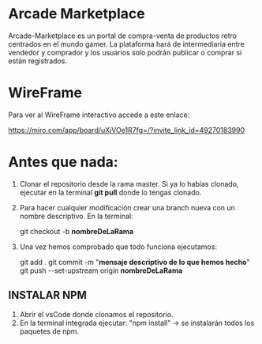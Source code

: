 # Arcade Marketplace

Arcade-Marketplace es un portal de compra-venta de productos retro centrados en el mundo gamer.
La plataforma hará de intermediaria entre vendedor y comprador y los usuarios solo podrán publicar o comprar si están registrados.

# WireFrame

Para ver al WireFrame interactivo accede a este enlace:

https://miro.com/app/board/uXjVOe1R7fg=/?invite_link_id=49270183990

# Antes que nada:

1. Clonar el repositorio desde la rama master. Si ya lo habías clonado, ejecutar en la terminal **git pull** donde lo tengas clonado.

2. Para hacer cualquier modificación crear una branch nueva con un nombre descriptivo. En la terminal:

   git checkout -b **nombreDeLaRama**

3. Una vez hemos comprobado que todo funciona ejecutamos:

   git add .
   git commit -m "**mensaje descriptivo de lo que hemos hecho**"
   git push --set-upstream origin **nombreDeLaRama**

## INSTALAR NPM

1. Abrir el vsCode donde clonamos el repositorio.
2. En la terminal integrada ejecutar: "npm install" -> se instalarán todos los paquetes de npm.
